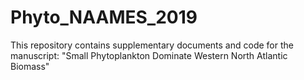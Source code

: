 # Phyto_NAAMES_2019
This repository contains supplementary documents and code for the manuscript: "Small Phytoplankton Dominate Western North Atlantic Biomass"
